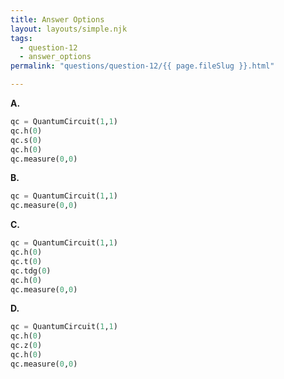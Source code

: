 ```yaml
---
title: Answer Options
layout: layouts/simple.njk
tags:
  - question-12
  - answer_options
permalink: "questions/question-12/{{ page.fileSlug }}.html"

---
```



**A.**
```python
qc = QuantumCircuit(1,1)
qc.h(0)
qc.s(0)
qc.h(0)
qc.measure(0,0)
```
**B.**
```python
qc = QuantumCircuit(1,1)
qc.measure(0,0)
```
**C.**
```python
qc = QuantumCircuit(1,1)
qc.h(0)
qc.t(0)
qc.tdg(0)
qc.h(0)
qc.measure(0,0)
```
**D.** 
```python
qc = QuantumCircuit(1,1)
qc.h(0)
qc.z(0)
qc.h(0)
qc.measure(0,0)
```
